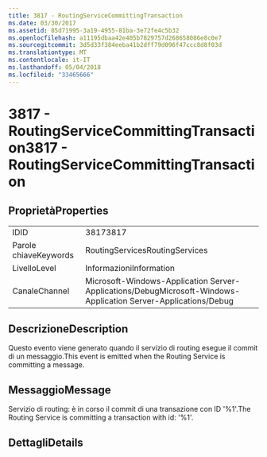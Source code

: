 ```yaml
---
title: 3817 - RoutingServiceCommittingTransaction
ms.date: 03/30/2017
ms.assetid: 85d71995-3a19-4955-81ba-3e72fe4c5b32
ms.openlocfilehash: a11195dbaa42e405b7829757d268658086e8c0e7
ms.sourcegitcommit: 3d5d33f384eeba41b2dff79d096f47ccc8d8f03d
ms.translationtype: MT
ms.contentlocale: it-IT
ms.lasthandoff: 05/04/2018
ms.locfileid: "33465666"
---
```

# <a name="3817---routingservicecommittingtransaction"></a><span data-ttu-id="fca07-102">3817 - RoutingServiceCommittingTransaction</span><span class="sxs-lookup"><span data-stu-id="fca07-102">3817 - RoutingServiceCommittingTransaction</span></span>
## <a name="properties"></a><span data-ttu-id="fca07-103">Proprietà</span><span class="sxs-lookup"><span data-stu-id="fca07-103">Properties</span></span>  
  
|||  
|-|-|  
|<span data-ttu-id="fca07-104">ID</span><span class="sxs-lookup"><span data-stu-id="fca07-104">ID</span></span>|<span data-ttu-id="fca07-105">3817</span><span class="sxs-lookup"><span data-stu-id="fca07-105">3817</span></span>|  
|<span data-ttu-id="fca07-106">Parole chiave</span><span class="sxs-lookup"><span data-stu-id="fca07-106">Keywords</span></span>|<span data-ttu-id="fca07-107">RoutingServices</span><span class="sxs-lookup"><span data-stu-id="fca07-107">RoutingServices</span></span>|  
|<span data-ttu-id="fca07-108">Livello</span><span class="sxs-lookup"><span data-stu-id="fca07-108">Level</span></span>|<span data-ttu-id="fca07-109">Informazioni</span><span class="sxs-lookup"><span data-stu-id="fca07-109">Information</span></span>|  
|<span data-ttu-id="fca07-110">Canale</span><span class="sxs-lookup"><span data-stu-id="fca07-110">Channel</span></span>|<span data-ttu-id="fca07-111">Microsoft-Windows-Application Server-Applications/Debug</span><span class="sxs-lookup"><span data-stu-id="fca07-111">Microsoft-Windows-Application Server-Applications/Debug</span></span>|  
  
## <a name="description"></a><span data-ttu-id="fca07-112">Descrizione</span><span class="sxs-lookup"><span data-stu-id="fca07-112">Description</span></span>  
 <span data-ttu-id="fca07-113">Questo evento viene generato quando il servizio di routing esegue il commit di un messaggio.</span><span class="sxs-lookup"><span data-stu-id="fca07-113">This event is emitted when the Routing Service is committing a message.</span></span>  
  
## <a name="message"></a><span data-ttu-id="fca07-114">Messaggio</span><span class="sxs-lookup"><span data-stu-id="fca07-114">Message</span></span>  
 <span data-ttu-id="fca07-115">Servizio di routing: è in corso il commit di una transazione con ID '%1'.</span><span class="sxs-lookup"><span data-stu-id="fca07-115">The Routing Service is committing a transaction with id: '%1'.</span></span>  
  
## <a name="details"></a><span data-ttu-id="fca07-116">Dettagli</span><span class="sxs-lookup"><span data-stu-id="fca07-116">Details</span></span>
